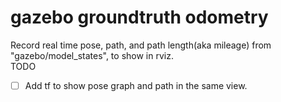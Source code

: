 # gazebo groundtruth odometry
Record real time pose, path, and path length(aka mileage) from "gazebo/model_states", to show in rviz.  
TODO  
- [ ] Add tf to show pose graph and path in the same view.

